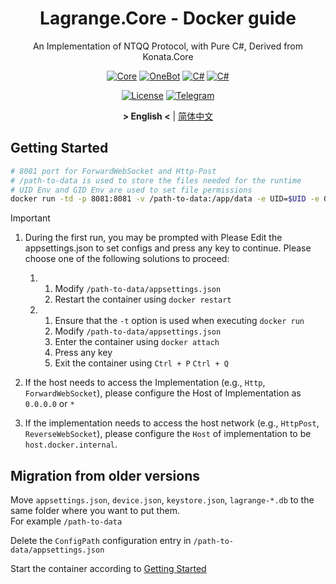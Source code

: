 <div align="center">

# Lagrange.Core - Docker guide

An Implementation of NTQQ Protocol, with Pure C#, Derived from Konata.Core

[![Core](https://img.shields.io/badge/Lagrange-Core-blue)](#)
[![OneBot](https://img.shields.io/badge/Lagrange-OneBot-blue)](#)
[![C#](https://img.shields.io/badge/Core-%20.NET_6-blue)](#)
[![C#](https://img.shields.io/badge/OneBot-%20.NET_7-blue)](#)

[![License](https://img.shields.io/static/v1?label=LICENSE&message=GPL-3.0&color=lightrey)](#)
[![Telegram](https://img.shields.io/endpoint?url=https%3A%2F%2Ftelegram-badge-4mbpu8e0fit4.runkit.sh%2F%3Furl%3Dhttps%3A%2F%2Ft.me%2F%2B6HNTeJO0JqtlNmRl)](https://t.me/+6HNTeJO0JqtlNmRl)

**&gt; English &lt;** | [简体中文](Docker_zh.md)

</div>

## Getting Started

```bash
# 8081 port for ForwardWebSocket and Http-Post
# /path-to-data is used to store the files needed for the runtime
# UID Env and GID Env are used to set file permissions
docker run -td -p 8081:8081 -v /path-to-data:/app/data -e UID=$UID -e GID=$(id -g) ghcr.io/lagrangedev/lagrange.onebot:edge
```

> [!IMPORTANT]
>
> 1. During the first run, you may be prompted with Please Edit the appsettings.json to set configs and press any key to continue. Please choose one of the following solutions to proceed:
>
>    1. 1. Modify `/path-to-data/appsettings.json`
>       2. Restart the container using `docker restart`
>
>    2. 1. Ensure that the `-t` option is used when executing `docker run`
>       2. Modify `/path-to-data/appsettings.json`
>       3. Enter the container using `docker attach`
>       4. Press any key
>       5. Exit the container using `Ctrl + P` `Ctrl + Q`
>
> 2. If the host needs to access the Implementation (e.g., `Http`, `ForwardWebSocket`), please configure the Host of Implementation as `0.0.0.0` or `*`
> 3. If the implementation needs to access the host network (e.g., `HttpPost`, `ReverseWebSocket`), please configure the `Host` of implementation to be `host.docker.internal`.

## Migration from older versions

Move `appsettings.json`, `device.json`, `keystore.json`, `lagrange-*.db` to the same folder where you want to put them.  
For example `/path-to-data`

Delete the `ConfigPath` configuration entry in `/path-to-data/appsettings.json`

Start the container according to [Getting Started](#getting-started)